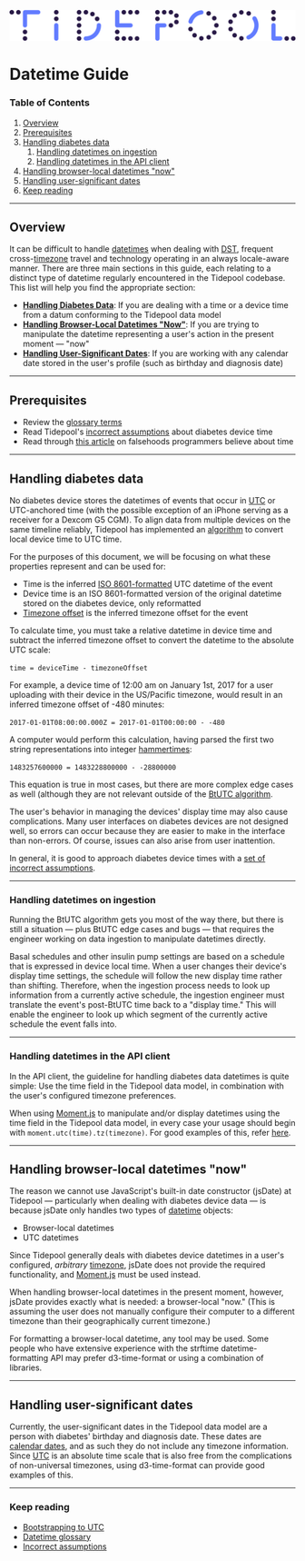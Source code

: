 ![Tidepool Logo](../assets/images/Tidepool_Logo_Light_Large.png)

# Datetime Guide

### Table of Contents

1. [Overview](#overview)
2. [Prerequisites](#prerequisites)
3. [Handling diabetes data](#handling-diabetes-data)
	1. [Handling datetimes on ingestion](#handling-datetimes-on-ingestion)
	2. [Handling datetimes in the API client](#handling-datetimes-in-the-api-client)
4. [Handling browser-local datetimes "now"](#handling-browserlocal-datetimes-now)
5. [Handling user-significant dates](#handling-usersignificant-dates)
6. [Keep reading](#keep-reading)

---

## Overview

It can be difficult to handle [datetimes](./datetime/glossary.md#datetime) when dealing with [DST](./datetime/glossary.md#dst), frequent cross-[timezone](./datetime/glossary.md#timezone) travel and technology operating in an always locale-aware manner. There are three main sections in this guide, each relating to a distinct type of datetime regularly encountered in the Tidepool codebase. This list will help you find the appropriate section:

* **[Handling Diabetes Data](#handling-diabetes-data)**: If you are dealing with a time or a device time from a datum conforming to the Tidepool data model
* **[Handling Browser-Local Datetimes "Now"](#handling-browser-local-datetimes-now)**: If you are trying to manipulate the datetime representing a user's action in the present moment — "now"
* **[Handling User-Significant Dates](#handling-user-significant-dates)**: If you are working with any calendar date stored in the user's profile (such as birthday and diagnosis date)

---

## Prerequisites

* Review the [glossary terms](./datetime/glossary.md)
* Read Tidepool's [incorrect assumptions](./datetime/assumptions.md) about diabetes device time
* Read through [this article](https://infiniteundo.com/post/25326999628/falsehoods-programmers-believe-about-time) on falsehoods programmers believe about time

---

## Handling diabetes data

No diabetes device stores the datetimes of events that occur in [UTC](./datetime/glossary.md#utc) or UTC-anchored time (with the possible exception of an iPhone serving as a receiver for a Dexcom G5 CGM). To align data from multiple devices on the same timeline reliably, Tidepool has implemented an [algorithm](./datetime/btutc.md) to convert local device time to UTC time.

For the purposes of this document, we will be focusing on what these properties represent and can be used for:

* Time is the inferred [ISO 8601-formatted](./datetime/glossary.md#iso-8601) UTC datetime of the event
* Device time is an ISO 8601-formatted version of the original datetime stored on the diabetes device, only reformatted
* [Timezone offset](./datetime/glossary.md#timezone-offset) is the inferred timezone offset for the event

To calculate time, you must take a relative datetime in device time and subtract the inferred timezone offset to convert the datetime to the absolute UTC scale:

`time = deviceTime - timezoneOffset`

For example, a device time of 12:00 am on January 1st, 2017 for a user uploading with their device in the US/Pacific timezone, would result in an inferred timezone offset of -480 minutes:

`2017-01-01T08:00:00.000Z = 2017-01-01T00:00:00 - -480`

A computer would perform this calculation, having parsed the first two string representations into integer [hammertimes](./datetime/glossary.md#hammertime):

`1483257600000 = 1483228800000 - -28800000`

This equation is true in most cases, but there are more complex edge cases as well (although they are not relevant outside of the [BtUTC algorithm](./datetime/btutc.md).

The user's behavior in managing the devices' display time may also cause complications. Many user interfaces on diabetes devices are not designed well, so errors can occur because they are easier to make in the interface than non-errors. Of course, issues can also arise from user inattention.

In general, it is good to approach diabetes device times with a [set of incorrect assumptions](./datetime/assumptions.md).

---

### Handling datetimes on ingestion

Running the BtUTC algorithm gets you most of the way there, but there is still a situation — plus BtUTC edge cases and bugs — that requires the engineer working on data ingestion to manipulate datetimes directly.

Basal schedules and other insulin pump settings are based on a schedule that is expressed in device local time. When a user changes their device's display time settings, the schedule will follow the new display time rather than shifting. Therefore, when the ingestion process needs to look up information from a currently active schedule, the ingestion engineer must translate the event's post-BtUTC time back to a "display time." This will enable the engineer to look up which segment of the currently active schedule the event falls into.

---

### Handling datetimes in the API client

In the API client, the guideline for handling diabetes data datetimes is quite simple: Use the time field in the Tidepool data model, in combination with the user's configured timezone preferences.

When using [Moment.js](https://momentjs.com/) to manipulate and/or display datetimes using the time field in the Tidepool data model, in every case your usage should begin with `moment.utc(time).tz(timezone)`. For good examples of this, refer [here](https://github.com/tidepool-org/viz/blob/master/src/utils/datetime.js).

---

## Handling browser-local datetimes "now"

The reason we cannot use JavaScript's built-in date constructor (jsDate) at Tidepool — particularly when dealing with diabetes device data — is because jsDate only handles two types of [datetime](./datetime/glossary.md#datetime) objects:

* Browser-local datetimes
* UTC datetimes

Since Tidepool generally deals with diabetes device datetimes in a user's configured, *arbitrary* [timezone](./datetime/glossary.md#timezone), jsDate does not provide the required functionality, and [Moment.js](https://momentjs.com/) must be used instead.

When handling browser-local datetimes in the present moment, however, jsDate provides exactly what is needed: a browser-local "now." (This is assuming the user does not manually configure their computer to a different timezone than their geographically current timezone.)

For formatting a browser-local datetime, any tool may be used. Some people who have extensive experience with the strftime datetime-formatting API may prefer d3-time-format or using a combination of libraries.

---

## Handling user-significant dates

Currently, the user-significant dates in the Tidepool data model are a person with diabetes' birthday and diagnosis date. These dates are [calendar dates](./datetime/glossary.md#calendar-dates), and as such they do not include any timezone information. Since [UTC](./datetime/glossary.md#utc) is an absolute time scale that is also free from the complications of non-universal timezones, using d3-time-format can provide good examples of this.

---

### Keep reading

* [Bootstrapping to UTC](./datetime/btutc.md)
* [Datetime glossary](./datetime/glossary.md)
* [Incorrect assumptions](./datetime/assumptions.md)
